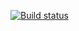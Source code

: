[![Build status](https://ci.appveyor.com/api/projects/status/06a38k4n9ts5nkgt?svg=true)](https://ci.appveyor.com/project/Ymapoff/dz-2-f781r)
